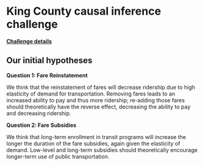 
<!-- README.md is generated from README.Rmd. Please edit that file -->

# King County causal inference challenge

[**Challenge
details**](https://casbs.stanford.edu/causal-inference-social-impact-lab-s-data-challenge)

## Our initial hypotheses

**Question 1: Fare Reinstatement**

We think that the reinstatement of fares will decrease ridership due to
high elasticity of demand for transportation. Removing fares leads to an
increased ability to pay and thus more ridership; re-adding those fares
should theoretically have the reverse effect, decreasing the ability to
pay and decreasing ridership.

**Question 2: Fare Subsidies**

We think that long-term enrollment in transit programs will increase the
longer the duration of the fare subsidies, again given the elasticity of
demand. Low-level and long-term subsidies should theoretically encourage
longer-term use of public transportation.

